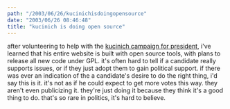```yaml
---
path: "/2003/06/26/kucinichisdoingopensource" 
date: "2003/06/26 08:46:48" 
title: "kucinich is doing open source" 
---
```

after volunteering to help with the <a href="http://www.kucinich.us/">kucinich campaign for president</a>, i've learned that his entire website is built with open source tools, with plans to release all new code under GPL. it's often hard to tell if a candidate really supports issues, or if they just adopt them to gain political support. if there was ever an indication of the a candidate's desire to do the right thing, i'd say this is it. it's not as if he could expect to get more votes this way. they aren't even publicizing it. they're just doing it because they think it's a good thing to do. that's so rare in politics, it's hard to believe.